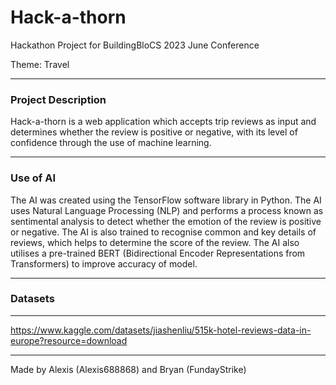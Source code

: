 # Hack-a-thorn
Hackathon Project for BuildingBloCS 2023 June Conference

Theme: Travel
- - -
### Project Description
Hack-a-thorn is a web application which accepts trip reviews as input and determines whether the review is positive or negative, with its level of confidence through the use of machine learning.
- - -
### Use of AI
The AI was created using the TensorFlow software library in Python. The AI uses Natural Language Processing (NLP) and performs a process known as sentimental analysis to detect whether the emotion of the review is positive or negative. The AI is also trained to recognise common and key details of reviews, which helps to determine the score of the review. The AI also utilises a pre-trained BERT (Bidirectional Encoder Representations from Transformers) to improve accuracy of model.
- - -
### Datasets
- - -
https://www.kaggle.com/datasets/jiashenliu/515k-hotel-reviews-data-in-europe?resource=download
- - -
Made by Alexis (Alexis688868) and Bryan (FundayStrike)
